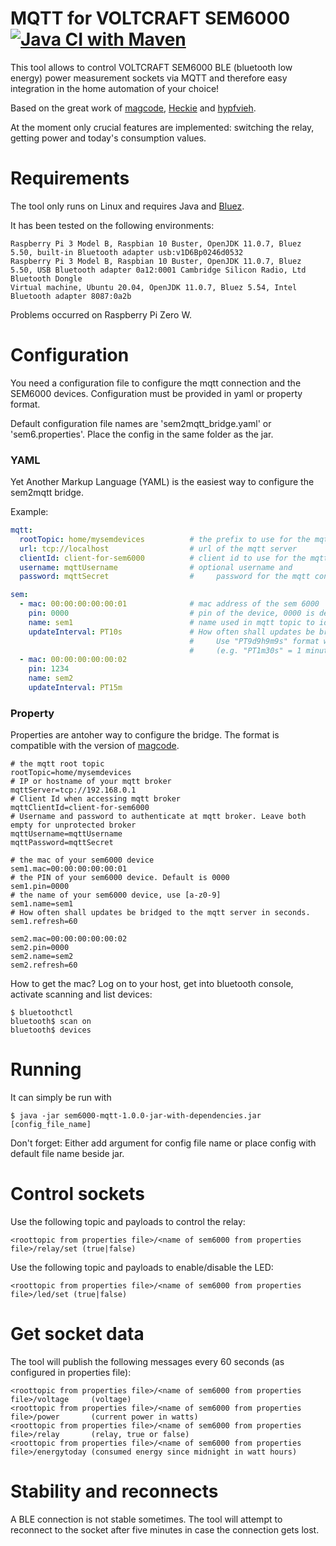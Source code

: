 # MQTT for VOLTCRAFT SEM6000 [![Java CI with Maven](https://github.com/steineggerroland/sem6000-mqtt/actions/workflows/maven.yml/badge.svg)](https://github.com/steineggerroland/sem6000-mqtt/actions/workflows/maven.yml)

This tool allows to control VOLTCRAFT SEM6000 BLE (bluetooth low energy) power measurement sockets via MQTT and therefore easy integration in the home automation of your choice!

Based on the great work of [magcode](https://github.com/magcode/sem6000-mqtt), [Heckie](https://github.com/Heckie75/voltcraft-sem-6000) and [hypfvieh](https://github.com/hypfvieh/bluez-dbus).

At the moment only crucial features are implemented: switching the relay, getting power and today's consumption values.

# Requirements
The tool only runs on Linux and requires Java and [Bluez](http://www.bluez.org/).

It has been tested on the following environments:
```
Raspberry Pi 3 Model B, Raspbian 10 Buster, OpenJDK 11.0.7, Bluez 5.50, built-in Bluetooth adapter usb:v1D6Bp0246d0532
Raspberry Pi 3 Model B, Raspbian 10 Buster, OpenJDK 11.0.7, Bluez 5.50, USB Bluetooth adapter 0a12:0001 Cambridge Silicon Radio, Ltd Bluetooth Dongle
Virtual machine, Ubuntu 20.04, OpenJDK 11.0.7, Bluez 5.54, Intel Bluetooth adapter 8087:0a2b
```
Problems occurred on Raspberry Pi Zero W.

# Configuration

You need a configuration file to configure the mqtt connection and the SEM6000 devices.
Configuration must be provided in yaml or property format.

Default configuration file names are 'sem2mqtt_bridge.yaml' or 'sem6.properties'.
Place the config in the same folder as the jar.

### YAML
Yet Another Markup Language (YAML) is the easiest way to configure the sem2mqtt bridge.

Example:
```yaml
mqtt:
  rootTopic: home/mysemdevices          # the prefix to use for the mqtt topics 
  url: tcp://localhost                  # url of the mqtt server
  clientId: client-for-sem6000          # client id to use for the mqtt connection
  username: mqttUsername                # optional username and
  password: mqttSecret                  #     password for the mqtt connection

sem:
  - mac: 00:00:00:00:00:01              # mac address of the sem 6000
    pin: 0000                           # pin of the device, 0000 is default
    name: sem1                          # name used in mqtt topic to identify the device
    updateInterval: PT10s               # How often shall updates be bridged to mqtt server
                                        #     Use "PT9d9h9m9s" format where d=days, h=hours, m=minutes, s=seconds
                                        #     (e.g. "PT1m30s" = 1 minute 30 seconds).
  - mac: 00:00:00:00:00:02
    pin: 1234
    name: sem2
    updateInterval: PT15m
```

### Property
Properties are antoher way to configure the bridge. The format is compatible with the version of [magcode](https://github.com/magcode/sem6000-mqtt).

```properties
# the mqtt root topic
rootTopic=home/mysemdevices
# IP or hostname of your mqtt broker
mqttServer=tcp://192.168.0.1
# Client Id when accessing mqtt broker
mqttClientId=client-for-sem6000
# Username and password to authenticate at mqtt broker. Leave both empty for unprotected broker  
mqttUsername=mqttUsername
mqttPassword=mqttSecret 

# the mac of your sem6000 device
sem1.mac=00:00:00:00:00:01
# the PIN of your sem6000 device. Default is 0000
sem1.pin=0000
# the name of your sem6000 device, use [a-z0-9]
sem1.name=sem1
# How often shall updates be bridged to the mqtt server in seconds.
sem1.refresh=60

sem2.mac=00:00:00:00:00:02
sem2.pin=0000
sem2.name=sem2
sem2.refresh=60
```

How to get the mac? Log on to your host, get into bluetooth console, activate scanning and list devices:
```shell
$ bluetoothctl
bluetooth$ scan on
bluetooth$ devices
```

# Running
It can simply be run with

```shell
$ java -jar sem6000-mqtt-1.0.0-jar-with-dependencies.jar [config_file_name]
```

Don't forget: Either add argument for config file name or place config with default file name beside jar.

# Control sockets
Use the following topic and payloads to control the relay:
```
<roottopic from properties file>/<name of sem6000 from properties file>/relay/set (true|false)
```
Use the following topic and payloads to enable/disable the LED:

```
<roottopic from properties file>/<name of sem6000 from properties file>/led/set (true|false)
```

# Get socket data
The tool will publish the following messages every 60 seconds (as configured in properties file):

```
<roottopic from properties file>/<name of sem6000 from properties file>/voltage     (voltage)
<roottopic from properties file>/<name of sem6000 from properties file>/power       (current power in watts)
<roottopic from properties file>/<name of sem6000 from properties file>/relay       (relay, true or false)
<roottopic from properties file>/<name of sem6000 from properties file>/energytoday (consumed energy since midnight in watt hours)
```

# Stability and reconnects
A BLE connection is not stable sometimes. The tool will attempt to reconnect to the socket after five minutes in case the connection gets lost.
